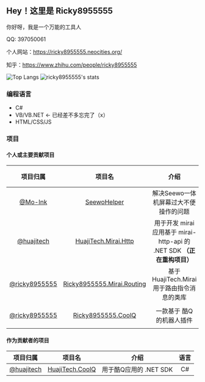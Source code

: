 ## Hey！这里是 Ricky8955555

你好呀，我是一个万能的工具人

QQ: 397050061

个人网站：https://ricky8955555.neocities.org/

知乎：https://www.zhihu.com/people/ricky8955555

![Top Langs](https://github-readme-stats.vercel.app/api/top-langs/?username=ricky8955555&&layout=compact)
![ricky8955555's stats](https://github-readme-stats.vercel.app/api?username=ricky8955555&show_icons=true&count_private=true)

### 编程语言

- C#
- VB/VB.NET <- 已经差不多忘完了（x）
- HTML/CSS/JS

### 项目

#### 个人或主要贡献项目

|项目归属|项目名|介绍|语言|框架 / SDK|状态|
|:----:|:----:|:----:|:----:|:----:|:----:|
|[@Mo-Ink](https://github.com/Mo-Ink)|[SeewoHelper](https://github.com/Mo-Ink/SeewoHelper)|解决Seewo一体机屏幕过大不便操作的问题|C#|.NET 5.0|持更|
|[@huajitech](https://github.com/huajitech)|[HuajiTech.Mirai.Http](https://github.com/huajitech/mirai-http-dotnet-sdk)|用于开发 mirai 应用基于 mirai-http-api 的 .NET SDK **（正在重构项目）**|C#|.NET Standard 2.1|停更|
|[@ricky8955555](https://gitlab.huajitech.net/Ricky8955555)|[Ricky8955555.Mirai.Routing](https://gitlab.huajitech.net/Ricky8955555/mirai-routing)|基于 HuajiTech.Mirai 用于路由指令消息的类库|C#|.NET 5.0 / [HuajiTech.Mirai](https://github.com/huajitech/mirai-http-dotnet-sdk)|停更|
|[@ricky8955555](https://github.com/ricky8955555)|[Ricky8955555.CoolQ](https://github.com/ricky8955555/Ricky8955555.CoolQ)|一款基于 酷Q 的机器人插件|C#|.NET Framework 4.7.2 / [HuajiTech.CoolQ](https://github.com/huajitech/coolq-dotnet-sdk)|停更|

#### 作为贡献者的项目
|项目归属|项目名|介绍|语言|
|:----:|:----:|:----:|:----:|
|[@huajitech](https://github.com/huajitech)|[HuajiTech.CoolQ](https://github.com/huajitech/coolq-dotnet-sdk)|用于酷Q应用的 .NET SDK|C#|
